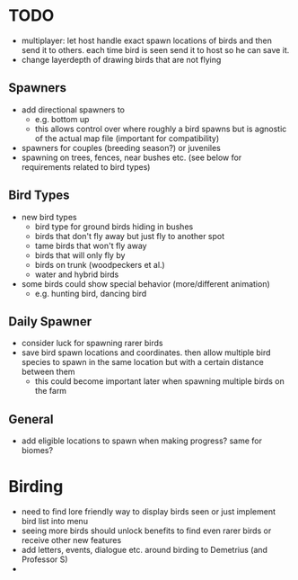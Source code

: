 # TODO

- multiplayer: let host handle exact spawn locations of birds and then send it to others. each time bird is seen send it to host so he can save it.
- change layerdepth of drawing birds that are not flying

## Spawners

- add directional spawners to
  - e.g. bottom up
  - this allows control over where roughly a bird spawns but is agnostic of the actual map file (important for compatibility)
- spawners for couples (breeding season?) or juveniles
- spawning on trees, fences, near bushes etc. (see below for requirements related to bird types)

## Bird Types

- new bird types
  - bird type for ground birds hiding in bushes
  - birds that don't fly away but just fly to another spot
  - tame birds that won't fly away
  - birds that will only fly by
  - birds on trunk (woodpeckers et al.)
  - water and hybrid birds
- some birds could show special behavior (more/different animation)
  - e.g. hunting bird, dancing bird

## Daily Spawner
- consider luck for spawning rarer birds
- save bird spawn locations and coordinates. then allow multiple bird species to spawn in the same location but with a certain distance between them
  - this could become important later when spawning multiple birds on the farm

## General

- add eligible locations to spawn when making progress? same for biomes?


# Birding

- need to find lore friendly way to display birds seen or just implement bird list into menu
- seeing more birds should unlock benefits to find even rarer birds or receive other new features
- add letters, events, dialogue etc. around birding to Demetrius (and Professor S)
- 